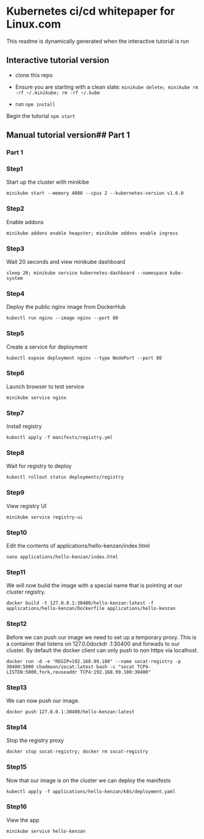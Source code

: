 # Kubernetes ci/cd whitepaper for Linux.com

 This readme is dynamically generated when the interactive tutorial is run

## Interactive tutorial version
* clone this repo

* Ensure you are starting with a clean slate: `minikube delete; minikube rm -rf ~/.minikube; rm -rf ~/.kube`

* run `npm install`

Begin the tutorial `npm start`

## Manual tutorial version## Part 1


### Part 1

### Step1

Start up the cluster with minikibe

`minikube start --memory 4000 --cpus 2 --kubernetes-version v1.6.0`

### Step2

Enable addons

`minikube addons enable heapster; minikube addons enable ingress`

### Step3

Wait 20 seconds and view minikube dashboard

`sleep 20; minikube service kubernetes-dashboard --namespace kube-system`

### Step4

Deploy the public nginx image from DockerHub

`kubectl run nginx --image nginx --port 80`

### Step5

Create a service for deployment

`kubectl expose deployment nginx --type NodePort --port 80`

### Step6

Launch browser to test service

`minikube service nginx`

### Step7

Install registry

`kubectl apply -f manifests/registry.yml`

### Step8

Wait for registry to deploy

`kubectl rollout status deployments/registry`

### Step9

View registry UI

`minikube service registry-ui`

### Step10

Edit the contents of applications/hello-kenzan/index.html

`nano applications/hello-kenzan/index.html`

### Step11

We will now build the image with a special name that is pointing at our cluster registry.

`docker build -t 127.0.0.1:30400/hello-kenzan:latest -f applications/hello-kenzan/Dockerfile applications/hello-kenzan`

### Step12

Before we can push our image we need to set up a temporary proxy. This is a container that listens on 127.0.0dockdr .1:30400 and forwads to our cluster. By default the docker client can only push to non https via localhost.

`docker run -d -e "REGIP=192.168.99.100" --name socat-registry -p 30400:5000 chadmoon/socat:latest bash -c "socat TCP4-LISTEN:5000,fork,reuseaddr TCP4:192.168.99.100:30400"`

### Step13

We can now push our image.

`docker push 127.0.0.1:30400/hello-kenzan:latest`

### Step14

Stop the registry proxy

`docker stop socat-registry; docker rm socat-registry`

### Step15

Now that our image is on the cluster we can deploy the manifests

`kubectl apply -f applications/hello-kenzan/k8s/deployment.yaml`

### Step16

View the app

`minikube service hello-kenzan`